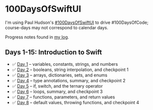 # 100DaysOfSwiftUI

I'm using Paul Hudson's [#100DaysOfSwiftUI](https://www.hackingwithswift.com/100/swiftui) to drive #100DaysOfCode; course-days may not correspond to calendar days.

Progress notes found in [my log](/log.md).

## Days 1-15: Introduction to Swift

- ✅ [Day 1](https://www.hackingwithswift.com/100/swiftui/1) – variables, constants, strings, and numbers
- ✅ [Day 2](https://www.hackingwithswift.com/100/swiftui/2) – booleans, string interpolation, and checkpoint 1
- ✅ [Day 3](https://www.hackingwithswift.com/100/swiftui/3) – arrays, dictionaries, sets, and enums
- ✅ [Day 4](https://www.hackingwithswift.com/100/swiftui/4) – type annotations, summary, and checkpoint 2
- ✅ [Day 5](https://www.hackingwithswift.com/100/swiftui/5) – if, switch, and the ternary operator
- ✅ [Day 6](https://www.hackingwithswift.com/100/swiftui/6) – loops, summary, and checkpoint 3
- ✅ [Day 7](https://www.hackingwithswift.com/100/swiftui/7) – functions, parameters, and return values
- ✅ [Day 8](https://www.hackingwithswift.com/100/swiftui/8) – default values, throwing functions, and checkpoint 4
